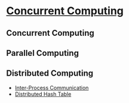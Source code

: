 # [Concurrent Computing](Concurrent%20Computing.md)
## Concurrent Computing

## Parallel Computing

## Distributed Computing
- [Inter-Process Communication](Distributed/IPC/README.md)
- [Distributed Hash Table](Distributed/Distributed%20Hash%20Table.md)